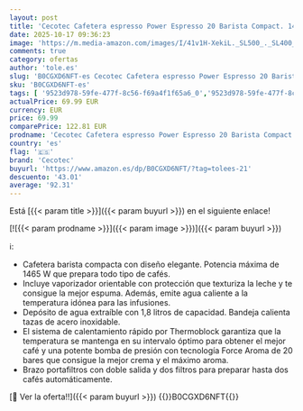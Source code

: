 ```yaml
---
layout: post
title: 'Cecotec Cafetera espresso Power Espresso 20 Barista Compact. 1465 W  Thermoblock  20 Bares  Vaporizador  2 tazas de café  Depósito de agua extraíble de 1 8 Litro  Bandeja calienta tazas'
date: 2025-10-17 09:36:23
image: 'https://m.media-amazon.com/images/I/41v1H-XekiL._SL500_._SL400_.jpg'
comments: true
category: ofertas
author: 'tole.es'
slug: 'B0CGXD6NFT-es Cecotec Cafetera espresso Power Espresso 20 Barista...'
sku: 'B0CGXD6NFT-es'
tags: [ '9523d978-59fe-477f-8c56-f69a4f1f65a6_0','9523d978-59fe-477f-8c56-f69a4f1f65a6_5601','Arborist Merchandising Root','Cafeteras para espresso','Hogar y cocina','Los favoritos de nuestros clientes: Hogar y cocina','Máquinas cafeteras','Máquinas de café espresso a vapor','Self Service','Special Features Stores','Utensilios para café y té','cafetera','cecotec','🇪🇸', ]
actualPrice: 69.99 EUR
currency: EUR
price: 69.99
comparePrice: 122.81 EUR
prodname: 'Cecotec Cafetera espresso Power Espresso 20 Barista Compact. 1465 W  Thermoblock  20 Bares  Vaporizador  2 tazas de café  Depósito de agua extraíble de 1 8 Litro  Bandeja calienta tazas'
country: 'es'
flag: '🇪🇸'
brand: 'Cecotec'
buyurl: 'https://www.amazon.es/dp/B0CGXD6NFT/?tag=tolees-21'
descuento: '43.01'
average: '92.31'
---
```


Está [{{< param title >}}]({{< param buyurl >}}) en el siguiente enlace!

[![{{< param prodname >}}]({{< param image >}})]({{< param buyurl >}})

ℹ️:

- Cafetera barista compacta con diseño elegante. Potencia máxima de 1465 W que prepara todo tipo de cafés.
- Incluye vaporizador orientable con protección que texturiza la leche y te consigue la mejor espuma. Además, emite agua caliente a la temperatura idónea para las infusiones.
- Depósito de agua extraíble con 1,8 litros de capacidad. Bandeja calienta tazas de acero inoxidable.
- El sistema de calentamiento rápido por Thermoblock garantiza que la temperatura se mantenga en su intervalo óptimo para obtener el mejor café y una potente bomba de presión con tecnología Force Aroma de 20 bares que consigue la mejor crema y el máximo aroma.
- Brazo portafiltros con doble salida y dos filtros para preparar hasta dos cafés automáticamente.

[🛒 Ver la oferta!!]({{< param buyurl >}})
{{<world>}}B0CGXD6NFT{{</world>}}

